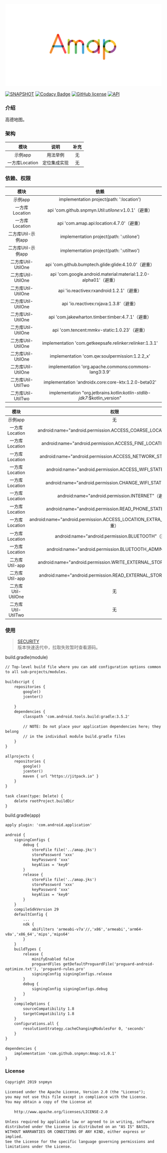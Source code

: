<div align=center><img src="https://github.com/snpmyn/Amap/raw/master/image.png"/></div>

[![SNAPSHOT](https://jitpack.io/v/Jaouan/Revealator.svg)](https://jitpack.io/#snpmyn/Amap)
[![Codacy Badge](https://api.codacy.com/project/badge/Grade/2e699ee9e0564388bf95f28558f9f022)](https://www.codacy.com/manual/snpmyn/Amap?utm_source=github.com&amp;utm_medium=referral&amp;utm_content=snpmyn/Amap&amp;utm_campaign=Badge_Grade)
[![GitHub license](https://img.shields.io/badge/license-Apache%20License%202.0-blue.svg?style=flat)](https://www.apache.org/licenses/LICENSE-2.0)
[![API](https://img.shields.io/badge/API-19%2B-brightgreen.svg?style=flat)](https://android-arsenal.com/api?level=19)

### 介绍
高德地图。

### 架构

| 模块 | 说明 | 补充 |
|:-:|:-:|:-:|
| 示例app | 用法举例 | 无 |
| 一方库Location | 定位集成实现 | 无 |

### 依赖、权限

| 模块 | 依赖 |
|:-:|:-:|
| 示例app | implementation project(path: ':location') |
| 一方库Location | api 'com.github.snpmyn.Util:*utilone*:v1.0.1'（避重）|
| 一方库Location | api 'com.amap.api:location:4.7.0'（避重）|
| 二方库Util-示例app | implementation project(path: ':utilone') |
| 二方库Util-示例app | implementation project(path: ':utiltwo') |
| 二方库Util-UtilOne | api 'com.github.bumptech.glide:glide:4.10.0'（避重）|
| 二方库Util-UtilOne | api 'com.google.android.material:material:1.2.0-alpha01'（避重）|
| 二方库Util-UtilOne | api 'io.reactivex:rxandroid:1.2.1'（避重）|
| 二方库Util-UtilOne | api 'io.reactivex:rxjava:1.3.8'（避重）|
| 二方库Util-UtilOne | api 'com.jakewharton.timber:timber:4.7.1'（避重）|
| 二方库Util-UtilOne | api 'com.tencent:mmkv-static:1.0.23'（避重）|
| 二方库Util-UtilOne | implementation 'com.getkeepsafe.relinker:relinker:1.3.1' |
| 二方库Util-UtilOne | implementation 'com.qw:soulpermission:1.2.2_x' |
| 二方库Util-UtilOne | implementation 'org.apache.commons:commons-lang3:3.9' |
| 二方库Util-UtilTwo | implementation 'androidx.core:core-ktx:1.2.0-beta02' |
| 二方库Util-UtilTwo | implementation "org.jetbrains.kotlin:*kotlin-stdlib-jdk7*:$kotlin_version" |

| 模块 | 权限 |
|:-:|:-:|
| 示例app | 无 |
| 一方库Location | android:name="android.permission.ACCESS_COARSE_LOCATION"（避重）|
| 一方库Location | android:name="android.permission.ACCESS_FINE_LOCATION"（避重）|
| 一方库Location | android:name="android.permission.ACCESS_NETWORK_STATE"（避重）|
| 一方库Location | android:name="android.permission.ACCESS_WIFI_STATE"（避重）|
| 一方库Location | android:name="android.permission.CHANGE_WIFI_STATE"（避重）|
| 一方库Location | android:name="android.permission.INTERNET"（避重）|
| 一方库Location | android:name="android.permission.READ_PHONE_STATE"（避重）|
| 一方库Location | android:name="android.permission.ACCESS_LOCATION_EXTRA_COMMANDS"（避重）|
| 一方库Location | android:name="android.permission.BLUETOOTH"（避重）|
| 一方库Location | android:name="android.permission.BLUETOOTH_ADMIN"（避重）|
| 二方库Util-app | android:name="android.permission.WRITE_EXTERNAL_STORAGE"（避重）|
| 二方库Util-app | android:name="android.permission.READ_EXTERNAL_STORAGE"（避重）|
| 二方库Util-UtilOne | 无 |
| 二方库Util-UtilTwo | 无 |

### 使用
> [SECURITY](https://github.com/snpmyn/Amap/blob/master/SECURITY.md)<br>
> 版本快速迭代中，拉取失败暂时查看源码。

build.gradle(module)
```
// Top-level build file where you can add configuration options common to all sub-projects/modules.

buildscript {  
    repositories {
        google()
        jcenter()
                
    }
    dependencies {
        classpath 'com.android.tools.build:gradle:3.5.2'           

        // NOTE: Do not place your application dependencies here; they belong
        // in the individual module build.gradle files
    }
}

allprojects {
    repositories {
        google()
        jcenter()
        maven { url "https://jitpack.io" }
    }
}

task clean(type: Delete) {
    delete rootProject.buildDir
}
```
build.gradle(app)
```
apply plugin: 'com.android.application'

android {
    signingConfigs {
        debug {
            storeFile file('../amap.jks')
            storePassword 'xxx'
            keyPassword 'xxx'
            keyAlias = 'key0'
        }
        release {
            storeFile file('../amap.jks')
            storePassword 'xxx'
            keyPassword 'xxx'
            keyAlias = 'key0'
        }
    }
    compileSdkVersion 29
    defaultConfig {
        ...
        ndk {
            abiFilters 'armeabi-v7a'//,'x86','armeabi','arm64-v8a','x86_64','mips','mips64'
        }
    }
    buildTypes {
        release {
            minifyEnabled false
            proguardFiles getDefaultProguardFile('proguard-android-optimize.txt'), 'proguard-rules.pro'
            signingConfig signingConfigs.release
        }
        debug {
            signingConfig signingConfigs.debug
        }
    }
    compileOptions {
        sourceCompatibility 1.8
        targetCompatibility 1.8
    }
    configurations.all {
        resolutionStrategy.cacheChangingModulesFor 0, 'seconds'
    }
}

dependencies {
    implementation 'com.github.snpmyn:Amap:v1.0.1'
}
```

### License
```
Copyright 2019 snpmyn

Licensed under the Apache License, Version 2.0 (the "License");
you may not use this file except in compliance with the License.
You may obtain a copy of the License at

    http://www.apache.org/licenses/LICENSE-2.0

Unless required by applicable law or agreed to in writing, software
distributed under the License is distributed on an "AS IS" BASIS,
WITHOUT WARRANTIES OR CONDITIONS OF ANY KIND, either express or implied.
See the License for the specific language governing permissions and
limitations under the License.
```
